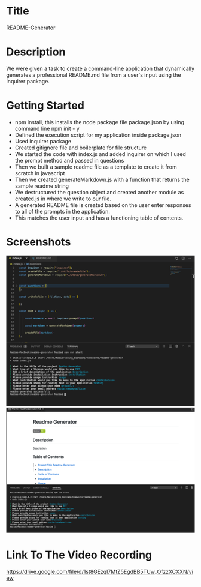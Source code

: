 # Title
README-Generator

# Description

We were given a task to create a command-line application that dynamically generates a professional README.md file from a user's input using the Inquirer package. 

# Getting Started

- npm install, this installs the node package file package.json by using command line npm init - y 
- Defined the execution script for my application inside package.json 
- Used inquirer package
- Created gitignore file and boilerplate for file structure
- We started the code with index.js and added inquirer on which I used the prompt method and passed in questions
- Then we built a sample readme file as a template to create it from scratch in javascript
- Then we created generateMarkdown.js with a function that returns the sample readme  string 
-  We destructured the question object and created another module as created.js in where we write to our file. 
- A generated README file is created based on the user enter responses to all of the prompts in the application.
- This matches the user input and has a functioning table of contents.

# Screenshots

![Screenshot 1](./assets/Screenshot_1.png)
![Screenshot 2](./assets/Screenshot_2.png)

# Link To The Video Recording

https://drive.google.com/file/d/1st8GEzqI7MtZ5EgdBB5TUw_OfzzXCXXN/view